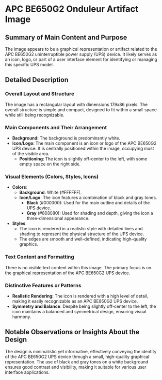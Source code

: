 # APC BE650G2 Onduleur Artifact Image

## Summary of Main Content and Purpose
The image appears to be a graphical representation or artifact related to the APC BE650G2 uninterruptible power supply (UPS) device. It likely serves as an icon, logo, or part of a user interface element for identifying or managing this specific UPS model.

## Detailed Description

### Overall Layout and Structure
The image has a rectangular layout with dimensions 179x86 pixels. The overall structure is simple and compact, designed to fit within a small space while still being recognizable.

### Main Components and Their Arrangement
- **Background**: The background is predominantly white.
- **Icon/Logo**: The main component is an icon or logo of the APC BE650G2 UPS device. It is centrally positioned within the image, occupying most of the visible area.
  - **Positioning**: The icon is slightly off-center to the left, with some empty space on the right side.

### Visual Elements (Colors, Styles, Icons)
- **Colors**:
  - **Background**: White (#FFFFFF).
  - **Icon/Logo**: The icon features a combination of black and gray tones.
    - **Black** (#000000): Used for the main outline and details of the UPS device.
    - **Gray** (#808080): Used for shading and depth, giving the icon a three-dimensional appearance.
- **Styles**:
  - The icon is rendered in a realistic style with detailed lines and shading to represent the physical structure of the UPS device.
  - The edges are smooth and well-defined, indicating high-quality graphics.

### Text Content and Formatting
There is no visible text content within this image. The primary focus is on the graphical representation of the APC BE650G2 UPS device.

### Distinctive Features or Patterns
- **Realistic Rendering**: The icon is rendered with a high level of detail, making it easily recognizable as an APC BE650G2 UPS device.
- **Symmetry and Balance**: Despite being slightly off-center to the left, the icon maintains a balanced and symmetrical design, ensuring visual harmony.

## Notable Observations or Insights About the Design
The design is minimalistic yet informative, effectively conveying the identity of the APC BE650G2 UPS device through a small, high-quality graphical representation. The use of black and gray tones on a white background ensures good contrast and visibility, making it suitable for various user interface applications.